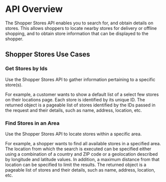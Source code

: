 # API Overview

The Shopper Stores API enables you to search for, and obtain details on stores. This allows shoppers to locate nearby stores for delivery or offline shopping, and to obtain store information that can be displayed to the shopper.

## Shopper Stores Use Cases

### Get Stores by Ids

Use the Shopper Stores API to gather information pertaining to a specific store(s).

For example, a customer wants to show a default list of a select few stores on their locations page. Each store is identified by its unique ID. The returned object is a pageable list of stores identified by the IDs passed in the request and their details, such as name, address, location, etc.

### Find Stores in an Area

Use the Shopper Stores API to locate stores within a specific area.

For example, a shopper wants to find all available stores in a specified area. The location from which the search is executed can be specified either using a combination of a country and ZIP code or a geolocation described by longitude and latitude values. In addition, a maximum distance from that location can be specified to limit the results. The returned object is a pageable list of stores and their details, such as name, address, location, etc.
